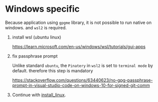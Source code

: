 # Windows specific

Because application using `gpgme` library, it is not possible to run native on windows. and `wsl2` is required.

1. install wsl (ubuntu linux)

    <https://learn.microsoft.com/en-us/windows/wsl/tutorials/gui-apps>

1. fix passphrase prompt

    Unlike standard `ubuntu`, the `Pinatery` in `wsl2` is set to `terminal mode` by default. therefore this step is mandatory

    <https://stackoverflow.com/questions/63440623/no-gpg-passphrase-prompt-in-visual-studio-code-on-windows-10-for-signed-git-comm>

1. Continue with [install_linux](install_linux.md).

    